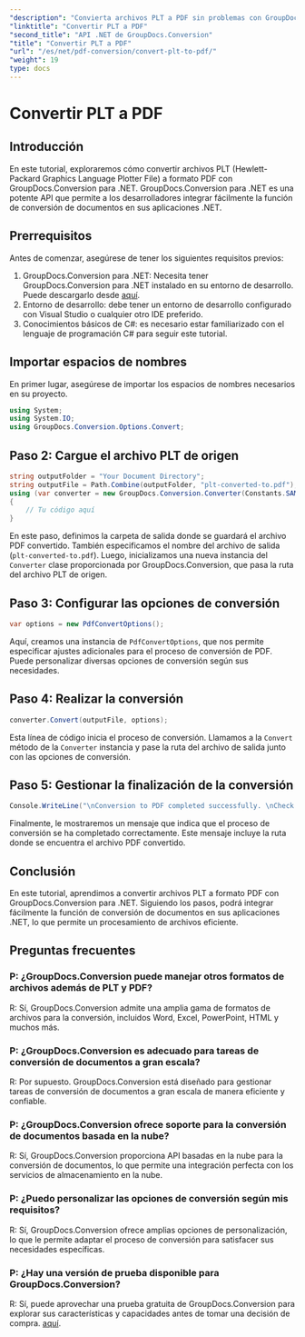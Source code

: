 ```yaml
---
"description": "Convierta archivos PLT a PDF sin problemas con GroupDocs.Conversion para .NET. Integre fácilmente la función de conversión de documentos en sus aplicaciones .NET."
"linktitle": "Convertir PLT a PDF"
"second_title": "API .NET de GroupDocs.Conversion"
"title": "Convertir PLT a PDF"
"url": "/es/net/pdf-conversion/convert-plt-to-pdf/"
"weight": 19
type: docs
---
```

# Convertir PLT a PDF

## Introducción
En este tutorial, exploraremos cómo convertir archivos PLT (Hewlett-Packard Graphics Language Plotter File) a formato PDF con GroupDocs.Conversion para .NET. GroupDocs.Conversion para .NET es una potente API que permite a los desarrolladores integrar fácilmente la función de conversión de documentos en sus aplicaciones .NET.
## Prerrequisitos
Antes de comenzar, asegúrese de tener los siguientes requisitos previos:
1. GroupDocs.Conversion para .NET: Necesita tener GroupDocs.Conversion para .NET instalado en su entorno de desarrollo. Puede descargarlo desde [aquí](https://releases.groupdocs.com/conversion/net/).
2. Entorno de desarrollo: debe tener un entorno de desarrollo configurado con Visual Studio o cualquier otro IDE preferido.
3. Conocimientos básicos de C#: es necesario estar familiarizado con el lenguaje de programación C# para seguir este tutorial.

## Importar espacios de nombres
En primer lugar, asegúrese de importar los espacios de nombres necesarios en su proyecto.

```csharp
using System;
using System.IO;
using GroupDocs.Conversion.Options.Convert;
```

## Paso 2: Cargue el archivo PLT de origen
```csharp
string outputFolder = "Your Document Directory";
string outputFile = Path.Combine(outputFolder, "plt-converted-to.pdf");
using (var converter = new GroupDocs.Conversion.Converter(Constants.SAMPLE_PLT))
{
    // Tu código aquí
}
```
En este paso, definimos la carpeta de salida donde se guardará el archivo PDF convertido. También especificamos el nombre del archivo de salida (`plt-converted-to.pdf`). Luego, inicializamos una nueva instancia del `Converter` clase proporcionada por GroupDocs.Conversion, que pasa la ruta del archivo PLT de origen.
## Paso 3: Configurar las opciones de conversión
```csharp
var options = new PdfConvertOptions();
```
Aquí, creamos una instancia de `PdfConvertOptions`, que nos permite especificar ajustes adicionales para el proceso de conversión de PDF. Puede personalizar diversas opciones de conversión según sus necesidades.
## Paso 4: Realizar la conversión
```csharp
converter.Convert(outputFile, options);
```
Esta línea de código inicia el proceso de conversión. Llamamos a la `Convert` método de la `Converter` instancia y pase la ruta del archivo de salida junto con las opciones de conversión.
## Paso 5: Gestionar la finalización de la conversión
```csharp
Console.WriteLine("\nConversion to PDF completed successfully. \nCheck output in {0}", outputFolder);
```
Finalmente, le mostraremos un mensaje que indica que el proceso de conversión se ha completado correctamente. Este mensaje incluye la ruta donde se encuentra el archivo PDF convertido.

## Conclusión
En este tutorial, aprendimos a convertir archivos PLT a formato PDF con GroupDocs.Conversion para .NET. Siguiendo los pasos, podrá integrar fácilmente la función de conversión de documentos en sus aplicaciones .NET, lo que permite un procesamiento de archivos eficiente.
## Preguntas frecuentes

### P: ¿GroupDocs.Conversion puede manejar otros formatos de archivos además de PLT y PDF?

R: Sí, GroupDocs.Conversion admite una amplia gama de formatos de archivos para la conversión, incluidos Word, Excel, PowerPoint, HTML y muchos más.

### P: ¿GroupDocs.Conversion es adecuado para tareas de conversión de documentos a gran escala?

R: Por supuesto. GroupDocs.Conversion está diseñado para gestionar tareas de conversión de documentos a gran escala de manera eficiente y confiable.

### P: ¿GroupDocs.Conversion ofrece soporte para la conversión de documentos basada en la nube?

R: Sí, GroupDocs.Conversion proporciona API basadas en la nube para la conversión de documentos, lo que permite una integración perfecta con los servicios de almacenamiento en la nube.

### P: ¿Puedo personalizar las opciones de conversión según mis requisitos?

R: Sí, GroupDocs.Conversion ofrece amplias opciones de personalización, lo que le permite adaptar el proceso de conversión para satisfacer sus necesidades específicas.

### P: ¿Hay una versión de prueba disponible para GroupDocs.Conversion?

R: Sí, puede aprovechar una prueba gratuita de GroupDocs.Conversion para explorar sus características y capacidades antes de tomar una decisión de compra. [aquí](https://releases.groupdocs.com/).